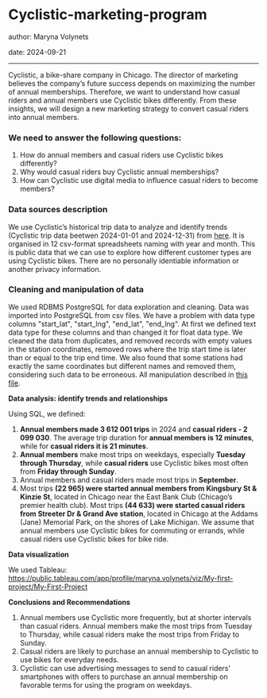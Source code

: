 # Cyclistic-marketing-program

author: Maryna Volynets

date: 2024-09-21

---

Cyclistic, a bike-share company in Chicago. The director of marketing believes the company’s future success depends on maximizing the number of annual memberships. Therefore, we want to understand how casual riders and annual members use Cyclistic bikes differently. From these insights, we will design a new marketing strategy to convert casual riders into annual members.

### We need to answer the following questions:

1. How do annual members and casual riders use Cyclistic bikes differently?
2. Why would casual riders buy Cyclistic annual memberships?
3. How can Cyclistic use digital media to influence casual riders to become members?

### Data sources description

We use Cyclistic’s historical trip data to analyze and identify trends (Cyclistic trip data beetwen 2024-01-01 and 2024-12-31) 
from [here](https://divvy-tripdata.s3.amazonaws.com/index.html). It is organised in 12 csv-format spreadsheets naming with year and month. 
This is public data that we can use to explore how different customer types are using Cyclistic bikes. There are no personally identiable information or 
another privacy information.

### Cleaning and manipulation of data

 We used RDBMS PostgreSQL for data exploration and cleaning. Data was imported into PostgreSQL from csv files. We have a problem with data type columns 
 "start_lat", "start_lng", "end_lat", "end_lng". At first we defined text data type for these columns and than changed it for float data type. 
 We cleaned the data from duplicates, and removed records with empty values in the station coordinates, removed rows where the trip start time is later than 
 or equal to the trip end time. We also found that some stations had exactly the same coordinates but different names and removed them, considering such data 
 to be erroneous. All manipulation described in [this file](https://github.com/Maryna-Volynets/Data-Analysis-Portfolio/blob/main/Cyclistic-marketing-program/Data_Cleaning_Analysis_Queries.sql).
 
 **Data analysis: identify trends and relationships**
 
Using SQL, we defined:

  1. **Annual members made 3 612 001 trips** in 2024 and **casual riders - 2 099 030**. The average trip duration for **annual members is 12 minutes**, while for **casual riders it is 21 minutes**.
  2. **Annual members** make most trips on weekdays, especially **Tuesday through Thursday**, while **casual riders** use Cyclistic bikes most often from **Friday through Sunday**.
  3. Annual members and casual riders made most trips in **September**.
  4. Most trips **(22 965) were started annual members from Kingsbury St & Kinzie St**, located in Chicago near the East Bank Club (Chicago’s premier health club). Most trips **(44 633) were started casual riders from Streeter Dr & Grand Ave station**, located in Chicago at the Addams (Jane) Memorial Park, on the shores of Lake Michigan. We assume that annual members use Cyclistic bikes for commuting or errands, while casual riders use Cyclistic bikes for bike ride.

**Data visualization**

We used Tableau: https://public.tableau.com/app/profile/maryna.volynets/viz/My-first-project/My-First-Project

**Conclusions and Recommendations**

1. Annual members use Cyclistic more frequently, but at shorter intervals than casual riders. Annual members make the most trips from Tuesday to Thursday, while casual riders make the most trips from Friday to Sunday.
2. Casual riders are likely to purchase an annual membership to Cyclistic to use bikes for everyday needs.
3. Cyclistic can use advertising messages to send to casual riders' smartphones with offers to purchase an annual membership on favorable terms for using the program on weekdays.



